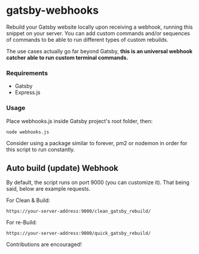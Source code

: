 # gatsby-webhooks
Rebuild your Gatsby website locally upon receiving a webhook, running this snippet on your server.
You can add custom commands and/or sequences of commands to be able to run different types of custom rebuilds.

The use cases actually go far beyond Gatsby, **this is an universal webhook catcher able to run custom terminal commands.**

### Requirements
- Gatsby
- Express.js
### Usage
Place webhooks.js inside Gatsby project's root folder, then:
```
node webhooks.js
```
Consider using a package similar to forever, pm2 or nodemon in order for this script to run constantly.

## Auto build (update) Webhook
By default, the script runs on port 9000 (you can customize it).
That being said, below are example requests.

For Clean & Build:
```
https://your-server-address:9000/clean_gatsby_rebuild/
```
For re-Build:
```
https://your-server-address:9000/quick_gatsby_rebuild/
```

Contributions are encouraged!
